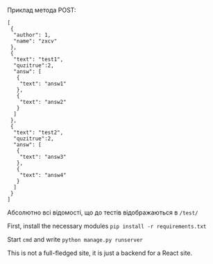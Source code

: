 Приклад метода POST:

```
[
 {
  "author": 1,
  "name": "zxcv"
 },
 {
  "text": "test1",
  "quzitrue":2,
  "answ": [
   {
    "text": "answ1"
   },
   {
    "text": "answ2"
   }
  ]
 },
 {
  "text": "test2",
  "quzitrue":2,
  "answ": [
   {
    "text": "answ3"
   },
   {
    "text": "answ4"
   }
  ]
 }
]
```
Абсолютно всі відомості, що до тестів відображаються в `/test/`

First, install the necessary modules `pip install -r requirements.txt`

Start `cmd` and write `python manage.py runserver`

This is not a full-fledged site, it is just a backend for a React site.
